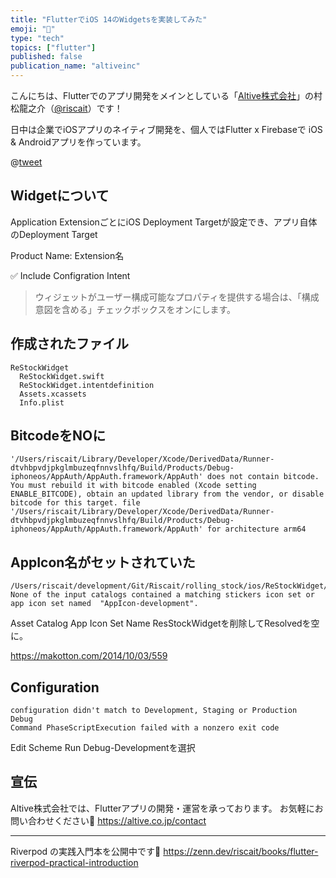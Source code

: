 ```yaml
---
title: "FlutterでiOS 14のWidgetsを実装してみた"
emoji: "🦢"
type: "tech"
topics: ["flutter"]
published: false
publication_name: "altiveinc"
---
```

こんにちは、Flutterでのアプリ開発をメインとしている「[Altive株式会社](https://altive.co.jp)」の村松龍之介（[@riscait](https://x.com/riscait)）です！

日中は企業でiOSアプリのネイティブ開発を、個人ではFlutter x Firebaseで iOS & Androidアプリを作っています。

@[tweet](https://twitter.com/riscait/status/1308171643089379329)


## Widgetについて
Application ExtensionごとにiOS Deployment Targetが設定でき、アプリ自体のDeployment Target

Product Name: Extension名

✅ Include Configration Intent
> ウィジェットがユーザー構成可能なプロパティを提供する場合は、「構成意図を含める」チェックボックスをオンにします。

## 作成されたファイル
```
ReStockWidget
  ReStockWidget.swift
  ReStockWidget.intentdefinition
  Assets.xcassets
  Info.plist
```

## BitcodeをNOに

```
'/Users/riscait/Library/Developer/Xcode/DerivedData/Runner-dtvhbpvdjpkglmbuzeqfnnvslhfq/Build/Products/Debug-iphoneos/AppAuth/AppAuth.framework/AppAuth' does not contain bitcode. You must rebuild it with bitcode enabled (Xcode setting ENABLE_BITCODE), obtain an updated library from the vendor, or disable bitcode for this target. file '/Users/riscait/Library/Developer/Xcode/DerivedData/Runner-dtvhbpvdjpkglmbuzeqfnnvslhfq/Build/Products/Debug-iphoneos/AppAuth/AppAuth.framework/AppAuth' for architecture arm64
```

## AppIcon名がセットされていた
```
/Users/riscait/development/Git/Riscait/rolling_stock/ios/ReStockWidget/Assets.xcassets:1:1: None of the input catalogs contained a matching stickers icon set or app icon set named  "AppIcon-development".
```
Asset Catalog App Icon Set Name
ResStockWidgetを削除してResolvedを空に。

https://makotton.com/2014/10/03/559

## Configuration
```
configuration didn't match to Development, Staging or Production
Debug
Command PhaseScriptExecution failed with a nonzero exit code
```

Edit Scheme
Run
Debug-Developmentを選択

## 宣伝

Altive株式会社では、Flutterアプリの開発・運営を承っております。
お気軽にお問い合わせください🫡 
https://altive.co.jp/contact

---

Riverpod の実践入門本を公開中です📘
https://zenn.dev/riscait/books/flutter-riverpod-practical-introduction
